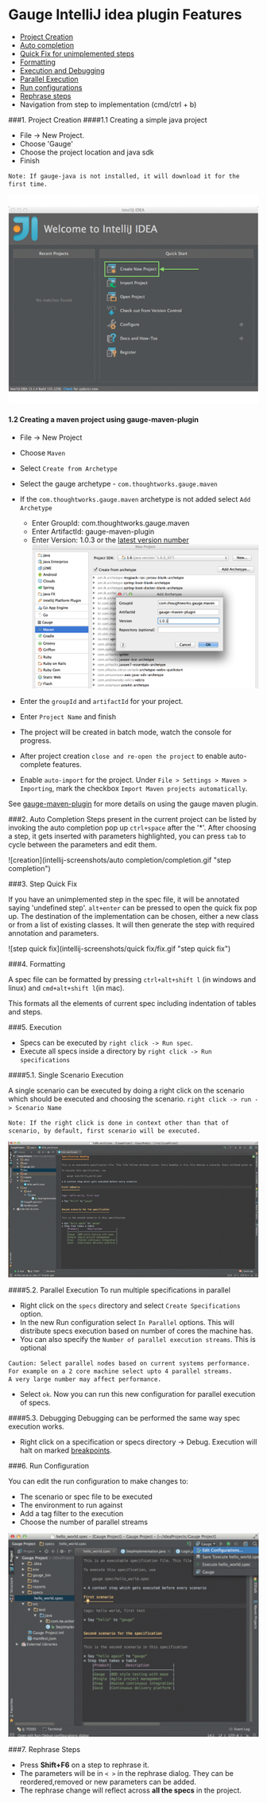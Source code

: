 # Gauge IntelliJ idea plugin Features

* [Project Creation](#1-project-creation)
* [Auto completion](#2-auto-completion)
* [Quick Fix for unimplemented steps](#3-step-quick-fix)
* [Formatting](#4-formatting)
* [Execution and Debugging](#5-execution)
* [Parallel Execution](#52-parallel-execution)
* [Run configurations](#6-run-configuration)
* [Rephrase steps](#7-rephrase-steps)
* Navigation from step to implementation (cmd/ctrl + b)

###1. Project Creation
####1.1 Creating a simple java project
 * File -> New Project.
 * Choose 'Gauge'
 * Choose the project location and java sdk
 * Finish

````
Note: If gauge-java is not installed, it will download it for the first time.
````

![creation](intellij-screenshots/creation/creation.gif "project creation")

#### 1.2 Creating a maven project using gauge-maven-plugin

* File -> New Project
* Choose `Maven`
* Select `Create from Archetype`
* Select the gauge archetype - ```com.thoughtworks.gauge.maven```
* If the ```com.thoughtworks.gauge.maven``` archetype is not added select ```Add Archetype```
    * Enter GroupId: com.thoughtworks.gauge.maven
    * Enter ArtifactId: gauge-maven-plugin
    * Enter Version: 1.0.3 or the [latest version number](https://github.com/getgauge/gauge-maven-plugin/releases)
![maven add archetype](intellij-screenshots/creation/maven_add_archetype.png "maven add archetype")


* Enter the ```groupId``` and `artifactId` for your project.
* Enter `Project Name` and finish
* The project will be created in batch mode, watch the console for progress.
* After project creation ```close and re-open the project``` to enable auto-complete features.
* Enable ```auto-import``` for the project. Under ```File > Settings > Maven > Importing```, mark the checkbox  `Import Maven projects automatically`.

 See [gauge-maven-plugin](../dependency_management/maven-plugin.md) for more details on using the gauge maven plugin.



###2. Auto Completion
Steps present in the current project can be listed by invoking the auto completion pop up `ctrl+space` after the '*'. After choosing a step, it gets inserted with parameters highlighted, you can press `tab` to cycle between the parameters and edit them.

![creation](intellij-screenshots/auto completion/completion.gif "step completion")


###3. Step Quick Fix

If you have an unimplemented step in the spec file, it will be annotated saying 'undefined step'. `alt+enter` can be pressed to open the quick fix pop up. The destination of the implementation can be chosen, either a new class or from a list of existing classes. It will then generate the step with required annotation and parameters.

![step quick fix](intellij-screenshots/quick fix/fix.gif "step quick fix")

###4. Formatting

A spec file can be formatted by pressing `ctrl+alt+shift l` (in windows and linux) and `cmd+alt+shift l`(in mac).

This formats all the elements of current spec including indentation of tables and steps.

###5. Execution

* Specs can be executed by `right click -> Run spec`.
* Execute all specs inside a directory by `right click -> Run specifications`

####5.1. Single Scenario Execution

A single scenario can be executed by doing a right click on the scenario which should be executed and choosing the scenario.
`right click -> run -> Scenario Name`

````
Note: If the right click is done in context other than that of scenario, by default, first scenario will be executed.
````

![scenario execution](intellij-screenshots/execution/scenario.gif "scenario execution")

####5.2. Parallel Execution
To run multiple specifications in parallel
* Right click on the ```specs``` directory and select ```Create Specifications``` option.
* In the new Run configuration select ```In Parallel``` options. This will distribute specs execution based on number of cores the machine has.
* You can also specify the ```Number of parallel execution streams```. This is optional
````
Caution: Select parallel nodes based on current systems performance.
For example on a 2 core machine select upto 4 parallel streams.
A very large number may affect performance.
````
* Select ```ok```. Now you can run this new configuration for parallel execution of specs.


####5.3. Debugging
Debugging can be performed the same way spec execution works.
* Right click on a specification or specs directory -> Debug. Execution will halt on marked [breakpoints](https://www.jetbrains.com/idea/help/breakpoints.html).

###6. Run Configuration

You can edit the run configuration to make changes to:
* The scenario or spec file to be executed
* The environment to run against
* Add a tag filter to the execution
* Choose the number of parallel streams


![run configuration](intellij-screenshots/execution/config.gif "run configuration")

###7. Rephrase Steps
* Press **Shift+F6** on a step to rephrase it.
* The parameters will be in ```< >``` in the rephrase dialog. They can be reordered,removed or new parameters can be added.
* The rephrase change will reflect across **all the specs** in the project.







